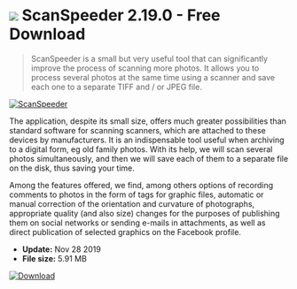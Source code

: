 # ![](https://cdn.softexe.net/static/icon/3/scanspeeder-9431.png) ScanSpeeder 2.19.0 - Free Download

> ScanSpeeder is a small but very useful tool that can significantly improve the process of scanning more photos. It allows you to process several photos at the same time using a scanner and save each one to a separate TIFF and / or JPEG file.

[![ScanSpeeder](https://gallery.dpcdn.pl/imgc/Tools/13738/g_-_420x350_1.5_-_x20141222142451_0.jpg)](https://softexe.net/win/multimedia/image-capture/scanspeeder:adcp.html)

The application, despite its small size, offers much greater possibilities than standard software for scanning scanners, which are attached to these devices by manufacturers. It is an indispensable tool useful when archiving to a digital form, eg old family photos. With its help, we will scan several photos simultaneously, and then we will save each of them to a separate file on the disk, thus saving your time.
 
 Among the features offered, we find, among others options of recording comments to photos in the form of tags for graphic files, automatic or manual correction of the orientation and curvature of photographs, appropriate quality (and also size) changes for the purposes of publishing them on social networks or sending e-mails in attachments, as well as direct publication of selected graphics on the Facebook profile.


- **Update:** Nov 28 2019
- **File size:** 5.91 MB

[![Download](https://cdn.softexe.net/static/img/download.png)](https://softexe.net/win/multimedia/image-capture/scanspeeder:adcp.html)

